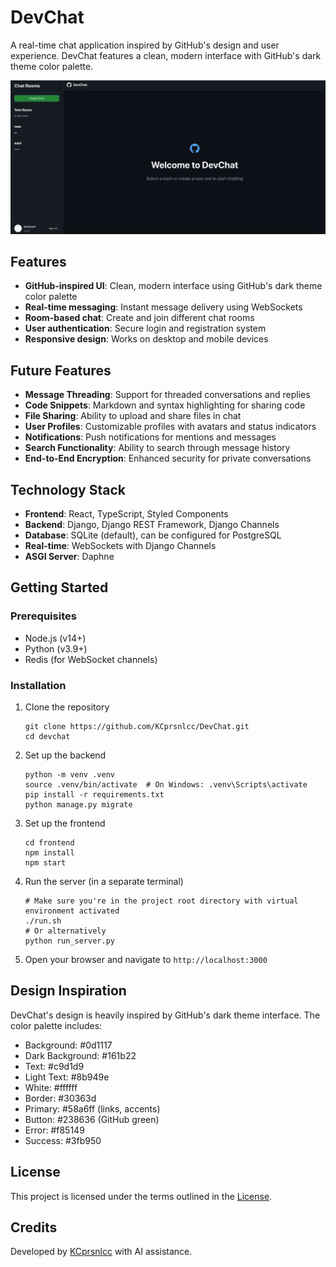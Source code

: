 # DevChat

A real-time chat application inspired by GitHub's design and user experience. DevChat features a clean, modern interface with GitHub's dark theme color palette.

![DevChat Screenshot](frontend/public/images/Screenhot.png)

## Features

- **GitHub-inspired UI**: Clean, modern interface using GitHub's dark theme color palette
- **Real-time messaging**: Instant message delivery using WebSockets
- **Room-based chat**: Create and join different chat rooms
- **User authentication**: Secure login and registration system
- **Responsive design**: Works on desktop and mobile devices

## Future Features

- **Message Threading**: Support for threaded conversations and replies
- **Code Snippets**: Markdown and syntax highlighting for sharing code
- **File Sharing**: Ability to upload and share files in chat
- **User Profiles**: Customizable profiles with avatars and status indicators
- **Notifications**: Push notifications for mentions and messages
- **Search Functionality**: Ability to search through message history
- **End-to-End Encryption**: Enhanced security for private conversations

## Technology Stack

- **Frontend**: React, TypeScript, Styled Components
- **Backend**: Django, Django REST Framework, Django Channels
- **Database**: SQLite (default), can be configured for PostgreSQL
- **Real-time**: WebSockets with Django Channels
- **ASGI Server**: Daphne

## Getting Started

### Prerequisites

- Node.js (v14+)
- Python (v3.9+)
- Redis (for WebSocket channels)

### Installation

1. Clone the repository
   ```
   git clone https://github.com/KCprsnlcc/DevChat.git
   cd devchat
   ```

2. Set up the backend
   ```
   python -m venv .venv
   source .venv/bin/activate  # On Windows: .venv\Scripts\activate
   pip install -r requirements.txt
   python manage.py migrate
   ```

3. Set up the frontend
   ```
   cd frontend
   npm install
   npm start
   ```

4. Run the server (in a separate terminal)
   ```
   # Make sure you're in the project root directory with virtual environment activated
   ./run.sh
   # Or alternatively
   python run_server.py
   ```

5. Open your browser and navigate to `http://localhost:3000`

## Design Inspiration

DevChat's design is heavily inspired by GitHub's dark theme interface. The color palette includes:

- Background: #0d1117
- Dark Background: #161b22
- Text: #c9d1d9
- Light Text: #8b949e
- White: #ffffff
- Border: #30363d
- Primary: #58a6ff (links, accents)
- Button: #238636 (GitHub green)
- Error: #f85149
- Success: #3fb950

## License

This project is licensed under the terms outlined in the [License](LICENSE.md).

## Credits

Developed by [KCprsnlcc](https://github.com/KCprsnlcc) with AI assistance.
